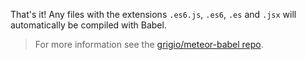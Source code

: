 That's it! Any files with the extensions `.es6.js`, `.es6`, `.es` and `.jsx` will automatically be compiled with Babel.

<blockquote class="babel-callout babel-callout-info">
  <p>
    For more information see the <a href="https://github.com/grigio/meteor-babel">grigio/meteor-babel repo</a>.
  </p>
</blockquote>
